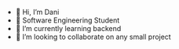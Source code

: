 - 👋 Hi, I’m Dani
- 📖 Software Engineering Student
- 🌱 I’m currently learning backend
- 💞️ I’m looking to collaborate on any small project

<!---
danimnr/danimnr is a ✨ special ✨ repository because its `README.md` (this file) appears on your GitHub profile.
You can click the Preview link to take a look at your changes.
--->
